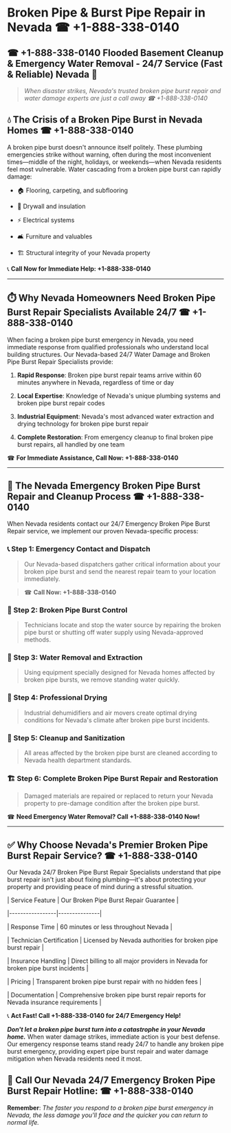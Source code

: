 # Broken Pipe & Burst Pipe Repair in Nevada ☎ +1-888-338-0140  
## ☎ +1-888-338-0140 Flooded Basement Cleanup & Emergency Water Removal - 24/7 Service (Fast & Reliable) Nevada 🚨  

> *When disaster strikes, Nevada's trusted broken pipe burst repair and water damage experts are just a call away ☎ +1-888-338-0140*  

## 💧 The Crisis of a Broken Pipe Burst in Nevada Homes ☎ +1-888-338-0140  

A broken pipe burst doesn't announce itself politely. These plumbing emergencies strike without warning, often during the most inconvenient times—middle of the night, holidays, or weekends—when Nevada residents feel most vulnerable. Water cascading from a broken pipe burst can rapidly damage:  

* 🏠 Flooring, carpeting, and subflooring  
* 🧱 Drywall and insulation  
* ⚡ Electrical systems  
* 🛋️ Furniture and valuables  
* 🏗️ Structural integrity of your Nevada property  

📞 **Call Now for Immediate Help: +1-888-338-0140**  

---  

## ⏱️ Why Nevada Homeowners Need Broken Pipe Burst Repair Specialists Available 24/7 ☎ +1-888-338-0140  

When facing a broken pipe burst emergency in Nevada, you need immediate response from qualified professionals who understand local building structures. Our Nevada-based 24/7 Water Damage and Broken Pipe Burst Repair Specialists provide:  

1. **Rapid Response**: Broken pipe burst repair teams arrive within 60 minutes anywhere in Nevada, regardless of time or day  
2. **Local Expertise**: Knowledge of Nevada's unique plumbing systems and broken pipe burst repair codes  
3. **Industrial Equipment**: Nevada's most advanced water extraction and drying technology for broken pipe burst repair  
4. **Complete Restoration**: From emergency cleanup to final broken pipe burst repairs, all handled by one team  

☎ **For Immediate Assistance, Call Now: +1-888-338-0140**  

---  

## 🔧 The Nevada Emergency Broken Pipe Burst Repair and Cleanup Process ☎ +1-888-338-0140  

When Nevada residents contact our 24/7 Emergency Broken Pipe Burst Repair service, we implement our proven Nevada-specific process:  

### 📞 Step 1: Emergency Contact and Dispatch  
> Our Nevada-based dispatchers gather critical information about your broken pipe burst and send the nearest repair team to your location immediately.  
> ☎ **Call Now: +1-888-338-0140**  

### 🚿 Step 2: Broken Pipe Burst Control  
> Technicians locate and stop the water source by repairing the broken pipe burst or shutting off water supply using Nevada-approved methods.  

### 🌊 Step 3: Water Removal and Extraction  
> Using equipment specially designed for Nevada homes affected by broken pipe bursts, we remove standing water quickly.  

### 💨 Step 4: Professional Drying  
> Industrial dehumidifiers and air movers create optimal drying conditions for Nevada's climate after broken pipe burst incidents.  

### 🧼 Step 5: Cleanup and Sanitization  
> All areas affected by the broken pipe burst are cleaned according to Nevada health department standards.  

### 🏗️ Step 6: Complete Broken Pipe Burst Repair and Restoration  
> Damaged materials are repaired or replaced to return your Nevada property to pre-damage condition after the broken pipe burst.  

☎ **Need Emergency Water Removal? Call +1-888-338-0140 Now!**  

---  

## ✅ Why Choose Nevada's Premier Broken Pipe Burst Repair Service? ☎ +1-888-338-0140  

Our Nevada 24/7 Broken Pipe Burst Repair Specialists understand that pipe burst repair isn't just about fixing plumbing—it's about protecting your property and providing peace of mind during a stressful situation.  

| Service Feature | Our Broken Pipe Burst Repair Guarantee |  
|-----------------|---------------|  
| Response Time | 60 minutes or less throughout Nevada |  
| Technician Certification | Licensed by Nevada authorities for broken pipe burst repair |  
| Insurance Handling | Direct billing to all major providers in Nevada for broken pipe burst incidents |  
| Pricing | Transparent broken pipe burst repair with no hidden fees |  
| Documentation | Comprehensive broken pipe burst repair reports for Nevada insurance requirements |  

📞 **Act Fast! Call +1-888-338-0140 for 24/7 Emergency Help!**  

***Don't let a broken pipe burst turn into a catastrophe in your Nevada home.*** When water damage strikes, immediate action is your best defense. Our emergency response teams stand ready 24/7 to handle any broken pipe burst emergency, providing expert pipe burst repair and water damage mitigation when Nevada residents need it most.  

## 📱 Call Our Nevada 24/7 Emergency Broken Pipe Burst Repair Hotline: ☎ +1-888-338-0140  

**Remember**: *The faster you respond to a broken pipe burst emergency in Nevada, the less damage you'll face and the quicker you can return to normal life.*